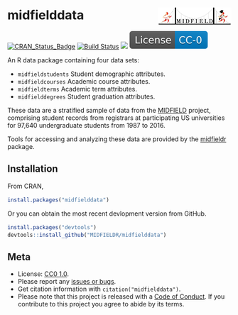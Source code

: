 
# midfielddata <a href="https://engineering.purdue.edu/MIDFIELD" target="blank"><img src="man/figures/midfieldcut.png" align="right"/></a>

[![CRAN\_Status\_Badge](http://www.r-pkg.org/badges/version/midfielddata)](http://cran.r-project.org/package=midfielddata)
[![Build
Status](https://travis-ci.org/MIDFIELDR/midfielddata.svg?branch=master)](https://travis-ci.org/MIDFIELDR/midfielddata)
[![](https://cranlogs.r-pkg.org/badges/grand-total/midfielddata)](https://cran.r-project.org/package=midfielddata)
[![License](man/figures/License-CC-0-blue.svg)](https://creativecommons.org/publicdomain/zero/1.0/)

An R data package containing four data sets:

  - `midfieldstudents` Student demographic attributes.  
  - `midfieldcourses` Academic course attributes.  
  - `midfieldterms` Academic term attributes.  
  - `midfielddegrees` Student graduation attributes.

These data are a stratified sample of data from the
[MIDFIELD](https://engineering.purdue.edu/MIDFIELD) project, comprising
student records from registrars at participating US universities for
97,640 undergraduate students from 1987 to 2016.

Tools for accessing and analyzing these data are provided by the
[midfieldr](https://github.com/MIDFIELDR/midfieldr) package.

## Installation

From CRAN,

``` r
install.packages("midfielddata")
```

Or you can obtain the most recent devlopment version from GitHub.

``` r
install.packages("devtools")
devtools::install_github("MIDFIELDR/midfielddata")
```

## Meta

  - License:
    [CC0 1.0](https://creativecommons.org/publicdomain/zero/1.0/).
  - Please report any [issues or
    bugs](https://github.com/MIDFIELDR/midfielddata/issues).
  - Get citation information with `citation("midfielddata")`.
  - Please note that this project is released with a [Code of
    Conduct](CONDUCT.md). If you contribute to this project you agree to
    abide by its terms.
